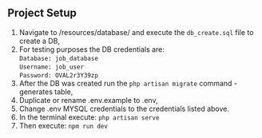 

## Project Setup

<ol>
<li>Navigate to /resources/database/ and execute the <code>db_create.sql</code> file to create a DB,</li>
<li>For testing purposes the DB credentials are:
<br>
<code>Database: job_database</code><br>
<code>Username: job_user</code><br>
<code>Password: OVAL2r3Y39zp</code><br>
</li>
<li>After the DB was created run the <code>php artisan migrate</code> command - generates table,</li>
<li>Duplicate or rename .env.example to .env,</li>
<li>Change .env MYSQL credentials to the credentials listed above.</li>
<li>In the terminal execute: <code>php artisan serve</code></li>
<li>Then execute: <code>npm run dev</code></li>
</ol>
